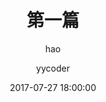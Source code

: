 ---
layout:     post
title:      "第一篇"
subtitle:   "hao"
date:       2017-07-27 18:00:00
author:     "yycoder"
header-img: "img/hao/hao.jpg"
header-mask: 0.3
catalog:    true
tags:
    - 赵梓豪
---